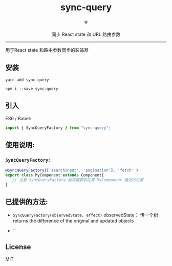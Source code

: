 <div align="center">
  <h1>sync-query</h1>

  ❄️

  同步 React state 和 URL 路由参数
</div>

<hr />

用于React state 和路由参数同步的装饰器

## 安装

`yarn add sync-query`

`npm i --save sync-query`

## 引入

ES6 / Babel:
``` js
import { SyncQueryFactory } from "sync-query";
```

## 使用说明:

### `SyncQueryFactory`:

```js
@SyncQueryFactory(['searchInput', 'pagination'], 'fetch' )
export class MyComponent extends Component{
   // 注意 SyncQueryFactory 装饰器要放在离 MyComponent 最近的位置
}
```

## 已提供的方法:
 - `SyncQueryFactory(observedState, effect)`
   observedState： 传一个树
 returns the difference of the original and updated objects

 - ``

## License

MIT
